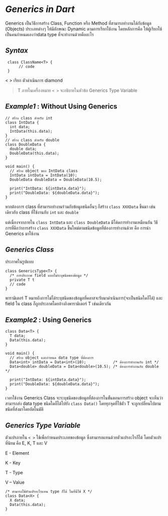 # *Generics in Dart*
Generics เป็นวิธีการสร้าง Class, Function หรือ Method ที่สามารถทำงานได้กับข้อมูล (Objects)
ประเภทต่างๆ ให้มีลักษณะ Dynamic ตามการเรียกใช้งาน โดยหลักการคือ ให้ผู้เรียกใช้เป็นคนกำหนดเองว่าdata type ที่จะทำงานด้วยคืออะไร

## *Syntax*

     class ClassName<T> {
          // code
     }
 < > เรียก ตัวดำเนินการ diamond

> T ภายในเครื่องหมาย `< >` จะอธิบายในหัวข้อ Generics Type Variable

## *Example1* : Without Using Generics

    
    // สร้าง class สำหรับ int
    class IntData {
      int data;
      IntData(this.data);
    }
    // สร้าง class สำหรับ double
    class DoubleData {
      double data;
      DoubleData(this.data);
    }
    
    void main() {
      // สร้าง object ของ IntData class
      IntData intData = IntData(10);
      DoubleData doubleData = DoubleData(10.5);
      
      print("IntData: ${intData.data}");
      print("DoubleData: ${doubleData.data}");
    }


	

หากต้องการ class ที่สามารถทำงานร่วมกับข้อมูลชนิดอื่นๆ ก็สร้าง `class XXXData` ขึ้นมา 
เช่นเดียวกับ class ที่ใช้งานกับ `int` และ `double`

แต่เนื่องจากภายใน `class IntData` และ `class DoubleData` มีโค้ดการทำงานเหมือนกัน 
วิธีการที่ดีกว่าการสร้าง `class XXXData` 
ขึ้นใหม่ตามชนิดข้อมูลที่ต้องการทำงานด้วย คือ การนำ Generics มาใช้งาน


## *Generics Class*
ประกาศในรูปแบบ
 

    class GenericsType<T> {
	  /* การประกาศ field แบบไม่ระบุชนิดของข้อมูล */
	  private T t
      // code
    }

พารามิเตอร์ T หมายถึงการไม่ได้ระบุชนิดของข้อมูลที่คลาสจะรับมาดำเนินการ(จะเป็นชนิดใดก็ได้) และ field ใน class ก็ถูกประกาศโดยอ้างอิงพารามิเตอร์ T เช่นเดียวกัน

## *Example2* : Using Generics

    
    class Data<T> {
      T data;
      Data(this.data);
    }
    
    void main() {
      // สร้าง object และกำหนด data type ที่ต้องการ
      Data<int> intData = Data<int>(10);			/* ต้องการทำงานกับ int */
      Data<double> doubleData = Data<double>(10.5); /* ต้องการทำงานกับ double */
    
      print("IntData: ${intData.data}");
      print("DoubleData: ${doubleData.data}");
    }



เวลาใช้งาน Generics Class จะระบุชนิดของข้อมูลที่ต้องการในขั้นตอนการสร้าง object จะเห็นว่า สามารถส่ง data type ชนิดใดก็ได้ไปยัง `class Data()` โดยทุกจุดที่ใช้ตัว T จะถูกเปลี่ยนไปตามชนิดที่ส่งมาโดยอัตโนมัติ 

## *Generics Type Variable*

ตัวแปรภายใน `< >` ใช้เพื่อกำหนดประเภทของข้อมูล  ซึ่งสามารถแทนด้วยตัวแปรอะไรก็ได้ โดยตัวแปรที่นิยม คือ E, K, T และ V

E - Element

K - Key

T - Type

V – Value

    /* สามารถใช้ตัวแปรอะไรแทน type ก็ได้ ในที่นี้ใช้ X */
    class Data<X> {
      X data;
      Data(this.data);
    }



